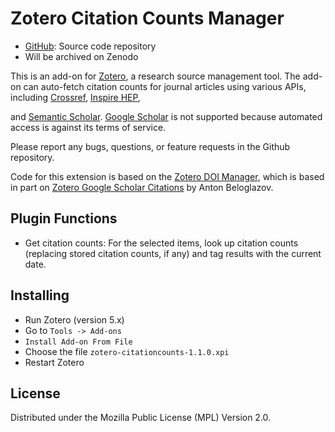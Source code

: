 # Zotero Citation Counts Manager

* [GitHub](https://github.com/eschnett/zotero-citationcounts): Source
  code repository
* Will be archived on Zenodo

This is an add-on for [Zotero](https://www.zotero.org), a research
source management tool. The add-on can auto-fetch citation counts for
journal articles using various APIs, including
[Crossref](https://www.crossref.org), [Inspire
HEP](https://inspirehep.net),
<!-- [NASA/ADS](https://ui.adsabs.harvard.edu), -->
and [Semantic
Scholar](https://www.semanticscholar.org). [Google
Scholar](https://scholar.google.com) is not supported because
automated access is against its terms of service.

Please report any bugs, questions, or feature requests in the Github
repository.

Code for this extension is based on the [Zotero DOI
 Manager](https://github.com/bwiernik/zotero-shortdoi), which is based
 in part on [Zotero Google Scholar
 Citations](https://github.com/beloglazov/zotero-scholar-citations) by
 Anton Beloglazov.

## Plugin Functions

- Get citation counts: For the selected items, look up citation counts
  (replacing stored citation counts, if any) and tag results with the
  current date.

## Installing

- Run Zotero (version 5.x)
- Go to `Tools -> Add-ons`
- `Install Add-on From File`
- Choose the file `zotero-citationcounts-1.1.0.xpi`
- Restart Zotero

## License

Distributed under the Mozilla Public License (MPL) Version 2.0.
